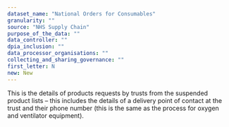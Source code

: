 ```yaml
---
dataset_name: "National Orders for Consumables"
granularity: ""
source: "NHS Supply Chain"
purpose_of_the_data: ""
data_controller: ""
dpia_inclusion: ""
data_processor_organisations: ""
collecting_and_sharing_governance: ""
first_letter: N
new: New
---
```

This is the details of products requests by trusts from the suspended product lists – this includes the details of a delivery point of contact at the trust and their phone number (this is the same as the process for oxygen and ventilator equipment).